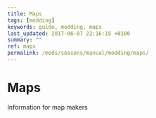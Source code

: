 ```yaml
---
title: Maps
tags: [modding]
keywords: guide, modding, maps
last_updated: 2017-06-07 22:16:15 +0100
summary: ""
ref: maps
permalink: /mods/seasons/manual/modding/maps/
---
```


# Maps

Information for map makers
